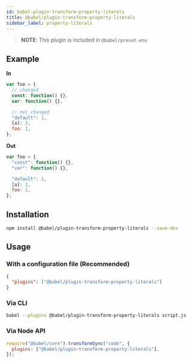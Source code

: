 ```yaml
---
id: babel-plugin-transform-property-literals
title: @babel/plugin-transform-property-literals
sidebar_label: property-literals
---
```


> **NOTE**: This plugin is included in `@babel/preset-env`

## Example

**In**

```javascript
var foo = {
  // changed
  const: function() {},
  var: function() {},

  // not changed
  "default": 1,
  [a]: 2,
  foo: 1,
};
```

**Out**

```javascript
var foo = {
  "const": function() {},
  "var": function() {},

  "default": 1,
  [a]: 2,
  foo: 1,
};
```

## Installation

```sh
npm install @babel/plugin-transform-property-literals --save-dev
```

## Usage

### With a configuration file (Recommended)

```json
{
  "plugins": ["@babel/plugin-transform-property-literals"]
}
```

### Via CLI

```sh
babel --plugins @babel/plugin-transform-property-literals script.js
```

### Via Node API

```javascript
require("@babel/core").transformSync("code", {
  plugins: ["@babel/plugin-transform-property-literals"],
});
```
